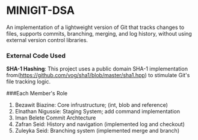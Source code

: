 # MINIGIT-DSA
An implementation of a lightweight version of Git that tracks changes to files, supports commits, branching, merging, and log history, without using external version control libraries.

### External Code Used
**SHA-1 Hashing**: This project uses a public domain SHA-1 implementation from(https://github.com/vog/sha1/blob/master/sha1.hpp) to stimulate Git's file tracking logic.

###Each Member's Role 
1. Bezawit Biazine: Core infrustructure; (int, blob and reference)
2. Elnathan Nigussie: Staging System; add command implementation
3. Iman Belete Commit Archtecture
4. Zafran Seid: History and navigation (implemented log and checkout)
5. Zuleyka Seid: Branching system (implemented merge and branch)
